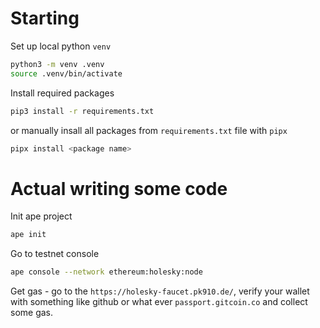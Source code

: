 # Starting
Set up local python `venv`
```bash
python3 -m venv .venv
source .venv/bin/activate
```

Install required packages
```bash
pip3 install -r requirements.txt
```
or manually insall all packages from `requirements.txt` file with `pipx`
```bash
pipx install <package name>
```

# Actual writing some code
Init ape project
```bash
ape init
```

Go to testnet console
```bash
ape console --network ethereum:holesky:node
```
Get gas - go to the `https://holesky-faucet.pk910.de/`, verify your wallet with something like github or what ever `passport.gitcoin.co` and collect some gas.
